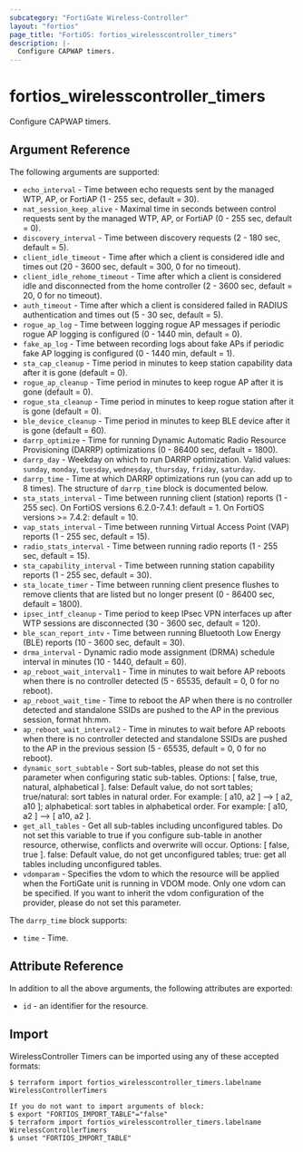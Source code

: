 ```yaml
---
subcategory: "FortiGate Wireless-Controller"
layout: "fortios"
page_title: "FortiOS: fortios_wirelesscontroller_timers"
description: |-
  Configure CAPWAP timers.
---
```


# fortios_wirelesscontroller_timers
Configure CAPWAP timers.

## Argument Reference

The following arguments are supported:

* `echo_interval` - Time between echo requests sent by the managed WTP, AP, or FortiAP (1 - 255 sec, default = 30).
* `nat_session_keep_alive` - Maximal time in seconds between control requests sent by the managed WTP, AP, or FortiAP (0 - 255 sec, default = 0).
* `discovery_interval` - Time between discovery requests (2 - 180 sec, default = 5).
* `client_idle_timeout` - Time after which a client is considered idle and times out (20 - 3600 sec, default = 300, 0 for no timeout).
* `client_idle_rehome_timeout` - Time after which a client is considered idle and disconnected from the home controller (2 - 3600 sec, default = 20, 0 for no timeout).
* `auth_timeout` - Time after which a client is considered failed in RADIUS authentication and times out (5 - 30 sec, default = 5).
* `rogue_ap_log` - Time between logging rogue AP messages if periodic rogue AP logging is configured (0 - 1440 min, default = 0).
* `fake_ap_log` - Time between recording logs about fake APs if periodic fake AP logging is configured (0 - 1440 min, default = 1).
* `sta_cap_cleanup` - Time period in minutes to keep station capability data after it is gone (default = 0).
* `rogue_ap_cleanup` - Time period in minutes to keep rogue AP after it is gone (default = 0).
* `rogue_sta_cleanup` - Time period in minutes to keep rogue station after it is gone (default = 0).
* `ble_device_cleanup` - Time period in minutes to keep BLE device after it is gone (default = 60).
* `darrp_optimize` - Time for running Dynamic Automatic Radio Resource Provisioning (DARRP) optimizations (0 - 86400 sec, default = 1800).
* `darrp_day` - Weekday on which to run DARRP optimization. Valid values: `sunday`, `monday`, `tuesday`, `wednesday`, `thursday`, `friday`, `saturday`.
* `darrp_time` - Time at which DARRP optimizations run (you can add up to 8 times). The structure of `darrp_time` block is documented below.
* `sta_stats_interval` - Time between running client (station) reports (1 - 255 sec). On FortiOS versions 6.2.0-7.4.1: default = 1. On FortiOS versions >= 7.4.2: default = 10.
* `vap_stats_interval` - Time between running Virtual Access Point (VAP) reports (1 - 255 sec, default = 15).
* `radio_stats_interval` - Time between running radio reports (1 - 255 sec, default = 15).
* `sta_capability_interval` - Time between running station capability reports (1 - 255 sec, default = 30).
* `sta_locate_timer` - Time between running client presence flushes to remove clients that are listed but no longer present (0 - 86400 sec, default = 1800).
* `ipsec_intf_cleanup` - Time period to keep IPsec VPN interfaces up after WTP sessions are disconnected (30 - 3600 sec, default = 120).
* `ble_scan_report_intv` - Time between running Bluetooth Low Energy (BLE) reports (10 - 3600 sec, default = 30).
* `drma_interval` - Dynamic radio mode assignment (DRMA) schedule interval in minutes (10 - 1440, default = 60).
* `ap_reboot_wait_interval1` - Time in minutes to wait before AP reboots when there is no controller detected (5 - 65535, default = 0, 0 for no reboot).
* `ap_reboot_wait_time` - Time to reboot the AP when there is no controller detected and standalone SSIDs are pushed to the AP in the previous session, format hh:mm.
* `ap_reboot_wait_interval2` - Time in minutes to wait before AP reboots when there is no controller detected and standalone SSIDs are pushed to the AP in the previous session (5 - 65535, default = 0, 0 for no reboot).
* `dynamic_sort_subtable` - Sort sub-tables, please do not set this parameter when configuring static sub-tables. Options: [ false, true, natural, alphabetical ]. false: Default value, do not sort tables; true/natural: sort tables in natural order. For example: [ a10, a2 ] --> [ a2, a10 ]; alphabetical: sort tables in alphabetical order. For example: [ a10, a2 ] --> [ a10, a2 ].
* `get_all_tables` - Get all sub-tables including unconfigured tables. Do not set this variable to true if you configure sub-table in another resource, otherwise, conflicts and overwrite will occur. Options: [ false, true ]. false: Default value, do not get unconfigured tables; true: get all tables including unconfigured tables. 
* `vdomparam` - Specifies the vdom to which the resource will be applied when the FortiGate unit is running in VDOM mode. Only one vdom can be specified. If you want to inherit the vdom configuration of the provider, please do not set this parameter.

The `darrp_time` block supports:

* `time` - Time.


## Attribute Reference

In addition to all the above arguments, the following attributes are exported:
* `id` - an identifier for the resource.

## Import

WirelessController Timers can be imported using any of these accepted formats:
```
$ terraform import fortios_wirelesscontroller_timers.labelname WirelessControllerTimers

If you do not want to import arguments of block:
$ export "FORTIOS_IMPORT_TABLE"="false"
$ terraform import fortios_wirelesscontroller_timers.labelname WirelessControllerTimers
$ unset "FORTIOS_IMPORT_TABLE"
```
